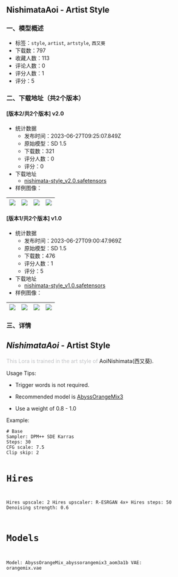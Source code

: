 ## NishimataAoi - Artist Style
### 一、模型概述

- 标签：`style`, `artist`, `artstyle`, `西又葵`
- 下载数：797
- 收藏人数：113
- 评论人数：0
- 评分人数：1
- 评分：5

### 二、下载地址（共2个版本）

#### [版本2/共2个版本] v2.0

- 统计数据
  - 发布时间：2023-06-27T09:25:07.849Z
  - 原始模型：SD 1.5
  - 下载数：321
  - 评分人数：0
  - 评分：0
- 下载地址
  - [nishimata-style_v2.0.safetensors](https://civitai.com/api/download/models/105071)
- 样例图像：

| <img src="https://image.civitai.com/xG1nkqKTMzGDvpLrqFT7WA/49ac3f7e-6682-4a19-afe3-a60d84e56f51/width=450/1306572.jpeg" /> | <img src="https://image.civitai.com/xG1nkqKTMzGDvpLrqFT7WA/a3342e07-d56b-474f-b0fe-056031e83649/width=450/1306571.jpeg" /> | <img src="https://image.civitai.com/xG1nkqKTMzGDvpLrqFT7WA/d92eb1b9-d0af-4a7b-b18d-97c402cbf8b9/width=450/1306576.jpeg" /> | <img src="https://image.civitai.com/xG1nkqKTMzGDvpLrqFT7WA/381ffbeb-e0da-4460-8516-c4c6f45b979c/width=450/1306573.jpeg" /> |
| ---- | ---- | ---- | ---- |

#### [版本1/共2个版本] v1.0

- 统计数据
  - 发布时间：2023-06-27T09:00:47.969Z
  - 原始模型：SD 1.5
  - 下载数：476
  - 评分人数：1
  - 评分：5
- 下载地址
  - [nishimata-style_v1.0.safetensors](https://civitai.com/api/download/models/94459)
- 样例图像：

| <img src="https://image.civitai.com/xG1nkqKTMzGDvpLrqFT7WA/2c744514-7b7f-41d0-bfae-9b0823994049/width=450/1119037.jpeg" /> | <img src="https://image.civitai.com/xG1nkqKTMzGDvpLrqFT7WA/964dafe8-93b0-4aa3-9b4d-55aac62eb77c/width=450/1119038.jpeg" /> | <img src="https://image.civitai.com/xG1nkqKTMzGDvpLrqFT7WA/a6b004dd-98f8-4b89-af57-0265371062de/width=450/1119039.jpeg" /> | <img src="https://image.civitai.com/xG1nkqKTMzGDvpLrqFT7WA/3f13ce8e-fc10-4fe1-8ad7-077697682742/width=450/1119040.jpeg" /> |
| ---- | ---- | ---- | ---- |


### 三、详情
<h2 id="heading-12"><em>NishimataAoi</em> - Artist Style</h2><p><span style="color:rgb(193, 194, 197)">This Lora is trained in the art style of </span>AoiNishimata(西又葵).</p><p></p><p>Usage Tips:</p><ul><li><p>Trigger words is not required.</p></li></ul><ul><li><p>Recommended model is <a target="_blank" rel="ugc" href="https://civitai.com/models/9942">AbyssOrangeMix3</a></p></li><li><p>Use a weight of 0.8 - 1.0</p></li></ul><p></p><p>Example:</p><pre><code># Base
Sampler: DPM++ SDE Karras
Steps: 30
CFG scale: 7.5
Clip skip: 2

# Hires
Hires upscale: 2
Hires upscaler: R-ESRGAN 4x+
Hires steps: 50
Denoising strength: 0.6

# Models
Model: AbyssOrangeMix_abyssorangemix3_aom3a1b
VAE: orangemix.vae</code></pre>